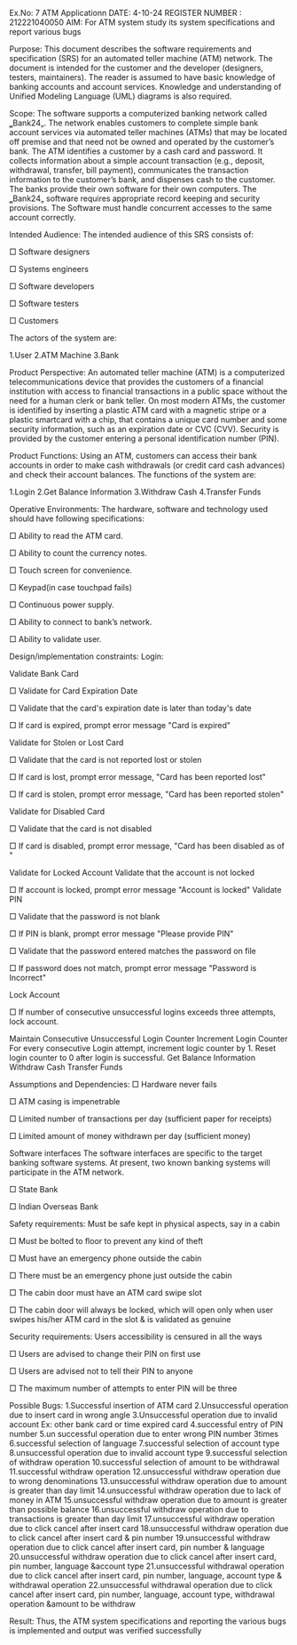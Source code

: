 Ex.No: 7 ATM Applicationn
DATE: 4-10-24
REGISTER NUMBER : 212221040050
AIM:
For ATM system study its system specifications and report various bugs

Purpose:
This document describes the software requirements and specification (SRS) for an automated teller machine (ATM) network. The document is intended for the customer and the developer (designers, testers, maintainers). The reader is assumed to have basic knowledge of banking accounts and account services. Knowledge and understanding of Unified Modeling Language (UML) diagrams is also required.

Scope:
The software supports a computerized banking network called ‗Bank24„. The network enables customers to complete simple bank account services via automated teller machines (ATMs) that may be located off premise and that need not be owned and operated by the customer’s bank. The ATM identifies a customer by a cash card and password. It collects information about a simple account transaction (e.g., deposit, withdrawal, transfer, bill payment), communicates the transaction information to the customer’s bank, and dispenses cash to the customer. The banks provide their own software for their own computers. The ‗Bank24„ software requires appropriate record keeping and security provisions. The Software must handle concurrent accesses to the same account correctly.

Intended Audience:
The intended audience of this SRS consists of:

□ Software designers

□ Systems engineers

□ Software developers

□ Software testers

□ Customers

The actors of the system are:

1.User 2.ATM Machine 3.Bank

Product Perspective:
An automated teller machine (ATM) is a computerized telecommunications device that provides the customers of a financial institution with access to financial transactions in a public space without the need for a human clerk or bank teller. On most modern ATMs, the customer is identified by inserting a plastic ATM card with a magnetic stripe or a plastic smartcard with a chip, that contains a unique card number and some security information, such as an expiration date or CVC (CVV). Security is provided by the customer entering a personal identification number (PIN).

Product Functions:
Using an ATM, customers can access their bank accounts in order to make cash withdrawals (or credit card cash advances) and check their account balances. The functions of the system are:

1.Login 2.Get Balance Information 3.Withdraw Cash 4.Transfer Funds

Operative Environments:
The hardware, software and technology used should have following specifications:

□ Ability to read the ATM card.

□ Ability to count the currency notes.

□ Touch screen for convenience.

□ Keypad(in case touchpad fails)

□ Continuous power supply.

□ Ability to connect to bank’s network.

□ Ability to validate user.

Design/implementation constraints:
Login:

Validate Bank Card

□ Validate for Card Expiration Date

□ Validate that the card's expiration date is later than today's date

□ If card is expired, prompt error message "Card is expired"

Validate for Stolen or Lost Card

□ Validate that the card is not reported lost or stolen

□ If card is lost, prompt error message, "Card has been reported lost"

□ If card is stolen, prompt error message, "Card has been reported stolen"

Validate for Disabled Card

□ Validate that the card is not disabled

□ If card is disabled, prompt error message, "Card has been disabled as of "

Validate for Locked Account Validate that the account is not locked

□ If account is locked, prompt error message "Account is locked" Validate PIN

□ Validate that the password is not blank

□ If PIN is blank, prompt error message "Please provide PIN"

□ Validate that the password entered matches the password on file

□ If password does not match, prompt error message "Password is Incorrect"

Lock Account

□ If number of consecutive unsuccessful logins exceeds three attempts, lock account.

Maintain Consecutive Unsuccessful Login Counter Increment Login Counter For every consecutive Login attempt, increment logic counter by 1. Reset login counter to 0 after login is successful. Get Balance Information Withdraw Cash Transfer Funds

Assumptions and Dependencies:
□ Hardware never fails

□ ATM casing is impenetrable

□ Limited number of transactions per day (sufficient paper for receipts)

□ Limited amount of money withdrawn per day (sufficient money)

Software interfaces
The software interfaces are specific to the target banking software systems. At present, two known banking systems will participate in the ATM network.

□ State Bank

□ Indian Overseas Bank

Safety requirements:
Must be safe kept in physical aspects, say in a cabin

□ Must be bolted to floor to prevent any kind of theft

□ Must have an emergency phone outside the cabin

□ There must be an emergency phone just outside the cabin

□ The cabin door must have an ATM card swipe slot

□ The cabin door will always be locked, which will open only when user swipes his/her ATM card in the slot & is validated as genuine

Security requirements:
Users accessibility is censured in all the ways

□ Users are advised to change their PIN on first use

□ Users are advised not to tell their PIN to anyone

□ The maximum number of attempts to enter PIN will be three

Possible Bugs:
1.Successful insertion of ATM card 2.Unsuccessful operation due to insert card in wrong angle 3.Unsuccessful operation due to invalid account Ex: other bank card or time expired card 4.successful entry of PIN number 5.un successful operation due to enter wrong PIN number 3times 6.successful selection of language 7.successful selection of account type 8.unsuccessful operation due to invalid account type 9.successful selection of withdraw operation 10.successful selection of amount to be withdrawal 11.successful withdraw operation 12.unsuccessful withdraw operation due to wrong denominations 13.unsuccessful withdraw operation due to amount is greater than day limit 14.unsuccessful withdraw operation due to lack of money in ATM 15.unsuccessful withdraw operation due to amount is greater than possible balance 16.unsuccessful withdraw operation due to transactions is greater than day limit 17.unsuccessful withdraw operation due to click cancel after insert card 18.unsuccessful withdraw operation due to click cancel after insert card & pin number 19.unsuccessful withdraw operation due to click cancel after insert card, pin number & language 20.unsuccessful withdraw operation due to click cancel after insert card, pin number, language &account type 21.unsuccessful withdrawal operation due to click cancel after insert card, pin number, language, account type & withdrawal operation 22.unsuccessful withdrawal operation due to click cancel after insert card, pin number, language, account type, withdrawal operation &amount to be withdraw

Result:
Thus, the ATM system specifications and reporting the various bugs is implemented and output was verified successfully
